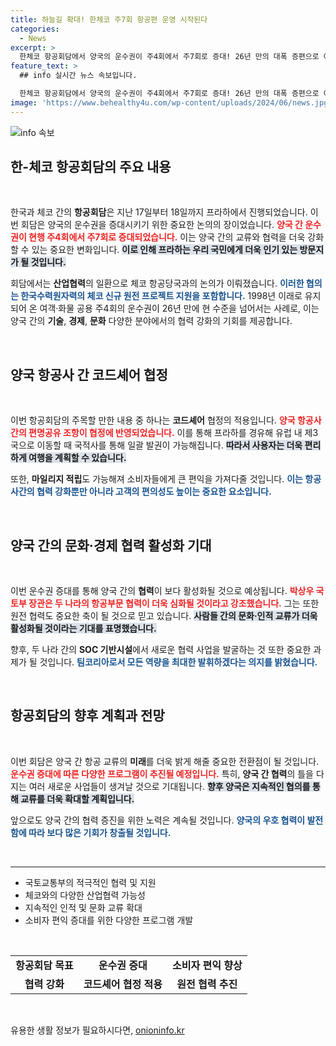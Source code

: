 ```yaml
---
title: 하늘길 확대! 한체코 주7회 항공편 운영 시작된다
categories:
  - News
excerpt: >
  한체코 항공회담에서 양국의 운수권이 주4회에서 주7회로 증대! 26년 만의 대폭 증편으로 여행 편의성은 물론 경제협력까지 기대되는 이 사건, 놓치지 마세요!
feature_text: >
  ## info 실시간 뉴스 속보입니다.

  한체코 항공회담에서 양국의 운수권이 주4회에서 주7회로 증대! 26년 만의 대폭 증편으로 여행 편의성은 물론 경제협력까지 기대되는 이 사건, 놓치지 마세요!
image: 'https://www.behealthy4u.com/wp-content/uploads/2024/06/news.jpg'
---
```


<p><img src="https://www.behealthy4u.com/wp-content/uploads/2024/06/news.jpg" alt="info 속보" /></p>

<h2 data-ke-size="size26">한-체코 항공회담의 주요 내용</h2>

<p data-ke-size="size16">&nbsp;</p>

<p>한국과 체코 간의 <b>항공회담</b>은 지난 17일부터 18일까지 프라하에서 진행되었습니다. 이번 회담은 양국의 운수권을 증대시키기 위한 중요한 논의의 장이었습니다. <b><span style="color: #ee2323;">양국 간 운수권이 현행 주4회에서 주7회로 증대되었습니다.</span></b> 이는 양국 간의 교류와 협력을 더욱 강화할 수 있는 중요한 변화입니다. <b><span style="background-color: #21538527;">이로 인해 프라하는 우리 국민에게 더욱 인기 있는 방문지가 될 것입니다.</span></b> </p>

<p>회담에서는 <b>산업협력</b>의 일환으로 체코 항공당국과의 논의가 이뤄졌습니다. <b><span style="color: #1a5490;">이러한 협의는 한국수력원자력의 체코 신규 원전 프로젝트 지원을 포함합니다.</span></b> 1998년 이래로 유지되어 온 여객·화물 공용 주4회의 운수권이 26년 만에 현 수준을 넘어서는 사례로, 이는 양국 간의 <b>기술</b>, <b>경제</b>, <b>문화</b> 다양한 분야에서의 협력 강화의 기회를 제공합니다.</p>

<p data-ke-size="size16">&nbsp;</p>

<h2 data-ke-size="size26">양국 항공사 간 코드셰어 협정</h2>

<p data-ke-size="size16">&nbsp;</p>

<p>이번 항공회담의 주목할 만한 내용 중 하나는 <b>코드셰어</b> 협정의 적용입니다. <b><span style="color: #ee2323;">양국 항공사 간의 편명공유 조항이 협정에 반영되었습니다.</span></b> 이를 통해 프라하를 경유해 유럽 내 제3국으로 이동할 때 국적사를 통해 일괄 발권이 가능해집니다. <b><span style="background-color: #21538527;">따라서 사용자는 더욱 편리하게 여행을 계획할 수 있습니다.</span></b></p>

<p>또한, <b>마일리지 적립</b>도 가능해져 소비자들에게 큰 편익을 가져다줄 것입니다. <b><span style="color: #1a5490;">이는 항공사간의 협력 강화뿐만 아니라 고객의 편의성도 높이는 중요한 요소입니다.</span></b> </p>

<p data-ke-size="size16">&nbsp;</p>

<h2 data-ke-size="size26">양국 간의 문화·경제 협력 활성화 기대</h2>

<p data-ke-size="size16">&nbsp;</p>

<p>이번 운수권 증대를 통해 양국 간의 <b>협력</b>이 보다 활성화될 것으로 예상됩니다. <b><span style="color: #ee2323;">박상우 국토부 장관은 두 나라의 항공부문 협력이 더욱 심화될 것이라고 강조했습니다.</span></b> 그는 또한 원전 협력도 중요한 축이 될 것으로 믿고 있습니다. <b><span style="background-color: #21538527;">사람들 간의 문화·인적 교류가 더욱 활성화될 것이라는 기대를 표명했습니다.</span></b></p>

<p>향후, 두 나라 간의 <b>SOC 기반시설</b>에서 새로운 협력 사업을 발굴하는 것 또한 중요한 과제가 될 것입니다. <b><span style="color: #1a5490;">팀코리아로서 모든 역량을 최대한 발휘하겠다는 의지를 밝혔습니다.</span></b></p>

<p data-ke-size="size16">&nbsp;</p>

<h2 data-ke-size="size26">항공회담의 향후 계획과 전망</h2>

<p data-ke-size="size16">&nbsp;</p>

<p>이번 회담은 양국 간 항공 교류의 <b>미래</b>를 더욱 밝게 해줄 중요한 전환점이 될 것입니다. <b><span style="color: #ee2323;">운수권 증대에 따른 다양한 프로그램이 추진될 예정입니다.</span></b> 특히, <b>양국 간 협력</b>의 틀을 다지는 여러 새로운 사업들이 생겨날 것으로 기대됩니다. <b><span style="background-color: #21538527;">향후 양국은 지속적인 협의를 통해 교류를 더욱 확대할 계획입니다.</span></b></p>

<p>앞으로도 양국 간의 협력 증진을 위한 노력은 계속될 것입니다. <b><span style="color: #1a5490;">양국의 우호 협력이 발전함에 따라 보다 많은 기회가 창출될 것입니다.</span></b> </p>

<p data-ke-size="size16">&nbsp;</p>

<hr />

<ul>
    <li>국토교통부의 적극적인 협력 및 지원</li>
    <li>체코와의 다양한 산업협력 가능성</li>
    <li>지속적인 인적 및 문화 교류 확대</li>
    <li>소비자 편익 증대를 위한 다양한 프로그램 개발</li>
</ul>

<p data-ke-size="size16">&nbsp;</p>

<table>
    <tbody>
        <tr>
            <td style="text-align: center; height: 17px;"><b>항공회담 목표</b></td>
            <td style="text-align: center; height: 17px;"><b>운수권 증대</b></td>
            <td style="text-align: center; height: 17px;"><b>소비자 편익 향상</b></td>
        </tr>
        <tr>
            <td style="text-align: center; height: 17px;"><b>협력 강화</b></td>
            <td style="text-align: center; height: 17px;"><b>코드셰어 협정 적용</b></td>
            <td style="text-align: center; height: 17px;"><b>원전 협력 추진</b></td>
        </tr>
    </tbody>
</table>

<p data-ke-size="size16">&nbsp;</p>
유용한 생활 정보가 필요하시다면, <a href="https://onioninfo.kr" rel="dofollow">onioninfo.kr</a>



